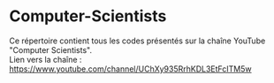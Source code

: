 # Computer-Scientists

Ce répertoire contient tous les codes présentés sur la chaîne YouTube "Computer Scientists".  
Lien vers la chaîne : https://www.youtube.com/channel/UChXy935RrhKDL3EtFcITM5w
